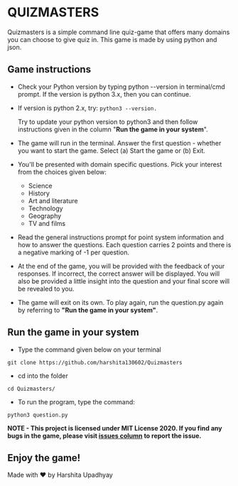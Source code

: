 # QUIZMASTERS
Quizmasters is a simple command line quiz-game that offers many domains you can choose to give quiz in. This game is made by using python and json.

## Game instructions
* Check your Python version by typing python --version in terminal/cmd prompt. If the version is python 3.x, then you can continue. 
* If version is python 2.x, try: 
`python3 --version. `

    Try to update your python version to python3 and then follow instructions given in the  column "**Run the game in your system**".
* The game will run in the terminal. Answer the first question - whether you want to start the game. Select (a) Start the game or (b) Exit.
* You'll be presented with domain specific questions. Pick your interest from the choices given below:
    *  Science 
    *  History
    *  Art and literature
    *  Technology 
    *  Geography
    *  TV and films

* Read the general instructions prompt for point system information and how to answer the questions. Each question carries 2 points and there is a negative marking of -1 per question.
* At the end of the game, you will be provided with the feedback of your responses. If incorrect, the correct answer will be displayed. You will also be provided a little insight into the question and your final score will be revealed to you.
* The game will exit on its own. To play again, run the question.py again by referring to **"Run the game in your system"**.

## Run the game in your system
* Type the command given below on your terminal
```
git clone https://github.com/harshita130602/Quizmasters
```
* cd into the folder
```
cd Quizmasters/
```
* To run the program, type the command:
```
python3 question.py
```
**NOTE - This project is licensed under MIT License 2020. If you find any bugs in the game, please visit [issues column](https://github.com/harshita130602/Quizmasters/issues) to report the issue.** 

## Enjoy the game!

Made with :heart: by Harshita Upadhyay

